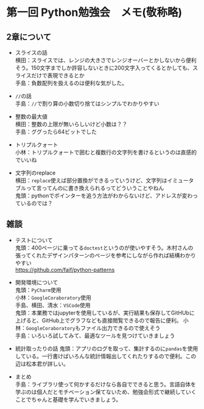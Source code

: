 # 第一回 Python勉強会　メモ(敬称略)

## 2章について
* スライスの話  
    横田：スライスでは、レンジの大きさでレンジオーバーとかしないから便利そう。150文字までしか許容しないときに200文字入ってくるとかしても、スライスだけで表現できるとか  
    手島：負数配列を扱えるのは便利な気がした。

* `//`の話  
    手島：`//`で割り算の小数切り捨てはシンプルでわかりやすい

* 整数の最大値  
    横田：整数の上限が無いらしいけど小数は？？  
    手島：ググったら64ビットでした

* トリプルクォート  
小林：トリプルクォートで囲むと複数行の文字列を書けるというのは直感的でいいね

* 文字列のreplace  
横田：`replace`使えば部分置換ができるっていうけど、文字列はイミュータブルって言ってんのに書き換えられるってどういうことやねん  
鬼頭：pythonでポインターを追う方法がわからないけど、アドレスが変わっているのでは？

## 雑談
* テストについて  
    鬼頭：400ページに乗ってる`doctest`というのが使いやすそう。木村さんの張ってくれたデザインパターンのページを参考にしながら作れば結構わかりやすい  
https://github.com/faif/python-patterns

* 開発環境について  
    鬼頭：`PyCharm`使用  
    小林：`GoogleCoraboratory`使用  
    手島、横田、清水：`VSCode`使用  
    鬼頭：本業務ではjupyterを使用しているが、実行結果も保存してGitHUbに上げると、GitHub上でグラフなども直接閲覧できるので報告に便利。
    小林：`GoogleCoraboratory`もファイル出力できるので使えそう  
    手島：いろいろ試してみて、最適なツールを見つけていきましょう

* 統計取ったりの話
    鬼頭：アプリのログを取って、集計するのに`pandas`を使用している。一行書けばいろんな統計情報出してくれたりするので便利。この辺は松本君が詳しい。

* まとめ  
    手島：ライブラリ使って何かするだけなら各自でできると思う。言語自体を学ぶのは個人だとモチベーション保てないため、勉強会形式で継続していくことでちゃんと基礎を学んでいきましょう。